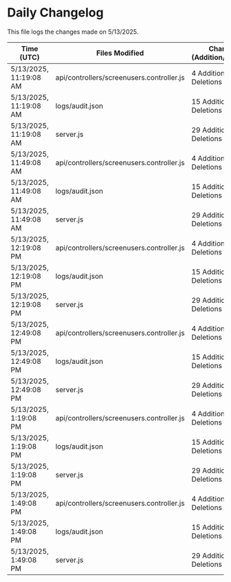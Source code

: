 # Daily Changelog

This file logs the changes made on 5/13/2025.

| Time (UTC)             | Files Modified                    | Changes (Addition/Deletion) |
|------------------------|-----------------------------------|-----------------------------|
| 5/13/2025, 11:19:08 AM | api/controllers/screenusers.controller.js | 4 Additions & 4 Deletions |
| 5/13/2025, 11:19:08 AM | logs/audit.json | 15 Additions & 15 Deletions |
| 5/13/2025, 11:19:08 AM | server.js | 29 Additions & 28 Deletions |
| 5/13/2025, 11:49:08 AM | api/controllers/screenusers.controller.js | 4 Additions & 4 Deletions|
| 5/13/2025, 11:49:08 AM | logs/audit.json | 15 Additions & 15 Deletions|
| 5/13/2025, 11:49:08 AM | server.js | 29 Additions & 28 Deletions|
| 5/13/2025, 12:19:08 PM | api/controllers/screenusers.controller.js | 4 Additions & 4 Deletions|
| 5/13/2025, 12:19:08 PM | logs/audit.json | 15 Additions & 15 Deletions|
| 5/13/2025, 12:19:08 PM | server.js | 29 Additions & 28 Deletions|
| 5/13/2025, 12:49:08 PM | api/controllers/screenusers.controller.js | 4 Additions & 4 Deletions|
| 5/13/2025, 12:49:08 PM | logs/audit.json | 15 Additions & 15 Deletions|
| 5/13/2025, 12:49:08 PM | server.js | 29 Additions & 28 Deletions|
| 5/13/2025, 1:19:08 PM | api/controllers/screenusers.controller.js | 4 Additions & 4 Deletions|
| 5/13/2025, 1:19:08 PM | logs/audit.json | 15 Additions & 15 Deletions|
| 5/13/2025, 1:19:08 PM | server.js | 29 Additions & 28 Deletions|
| 5/13/2025, 1:49:08 PM | api/controllers/screenusers.controller.js | 4 Additions & 4 Deletions|
| 5/13/2025, 1:49:08 PM | logs/audit.json | 15 Additions & 15 Deletions|
| 5/13/2025, 1:49:08 PM | server.js | 29 Additions & 28 Deletions|
